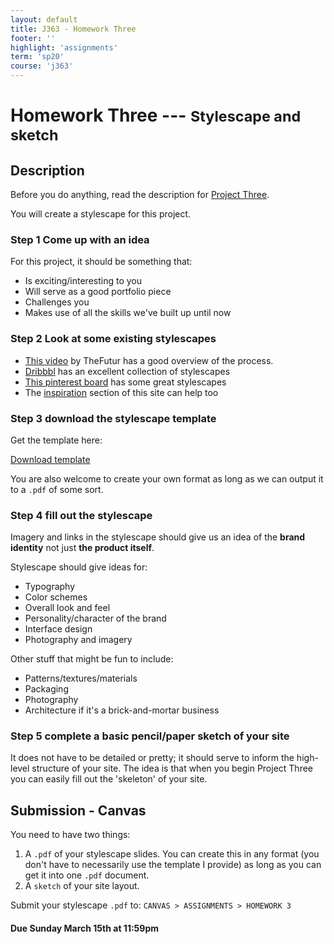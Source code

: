 ```yaml
---
layout: default
title: J363 - Homework Three
footer: ''
highlight: 'assignments'
term: 'sp20'
course: 'j363'
---
```

# Homework Three --- <small>Stylescape and sketch</small>
## Description
Before you do anything, read the description for [Project Three](p3.html).

You will create a stylescape for this project.

### Step 1 Come up with an idea
For this project, it should be something that:
 * Is exciting/interesting to you
 * Will serve as a good portfolio piece
 * Challenges you
 * Makes use of all the skills we've built up until now

### Step 2 Look at some existing stylescapes
 * [This video](https://www.youtube.com/watch?v=lGmPCutgI2o) by TheFutur has a good overview of the process.
 * [Dribbbl](https://dribbble.com/tags/stylescape) has an excellent collection of stylescapes
 * [This pinterest board](https://www.pinterest.com/jerfink/stylescapes/) has some great stylescapes
 * The [inspiration](../inspiration.html) section of this site can help too

### Step 3 download the stylescape template
<div class="card-block">
  <p class="card-text">Get the template here:</p>
  <a href="hw3-lastname-firstname.pptx" class="btn btn-primary text-white" target="_blank">Download template</a>
</div>

You are also welcome to create your own format as long as we can output it to a `.pdf` of some sort.

### Step 4 fill out the stylescape
 Imagery and links in the stylescape should give us an idea of the __brand identity__ not just __the product itself__. 
 
Stylescape should give ideas for:
 * Typography
 * Color schemes
 * Overall look and feel
 * Personality/character of the brand
 * Interface design
 * Photography and imagery
 
Other stuff that might be fun to include:
 * Patterns/textures/materials
 * Packaging
 * Photography
 * Architecture if it's a brick-and-mortar business


### Step 5 complete a basic pencil/paper sketch of your site
It does not have to be detailed or pretty; it should serve to inform the high-level structure of your site. The idea is that when you begin Project Three you can easily fill out the 'skeleton' of your site.

## Submission - Canvas
You need to have two things:

1. A `.pdf` of your stylescape slides. You can create this in any format (you don't have to necessarily use the template I provide) as long as you can get it into one `.pdf` document.
2. A `sketch` of your site layout. 

Submit your stylescape `.pdf` to: `CANVAS > ASSIGNMENTS > HOMEWORK 3`

#### **Due Sunday March 15th at 11:59pm**